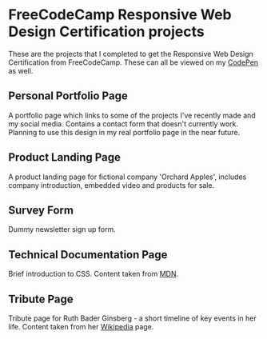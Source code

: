 # FreeCodeCamp Responsive Web Design Certification projects
These are the projects that I completed to get the Responsive Web Design Certification from FreeCodeCamp. These can all be viewed on my [CodePen](https://codepen.io/lerw) as well.

## Personal Portfolio Page

A portfolio page which links to some of the projects I've recently made and my social media. Contains a contact form that doesn't currently work. Planning to use this design in my real portfolio page in the near future.  

## Product Landing Page

A product landing page for fictional company 'Orchard Apples', includes company introduction, embedded video and products for sale. 

## Survey Form

Dummy newsletter sign up form.

## Technical Documentation Page

Brief introduction to CSS. Content taken from [MDN](https://developer.mozilla.org/en-US/docs/Learn/CSS/First_steps).

## Tribute Page

Tribute page for Ruth Bader Ginsberg - a short timeline of key events in her life. Content taken from her [Wikipedia](https://en.wikipedia.org/wiki/Ruth_Bader_Ginsburg) page. 



 
